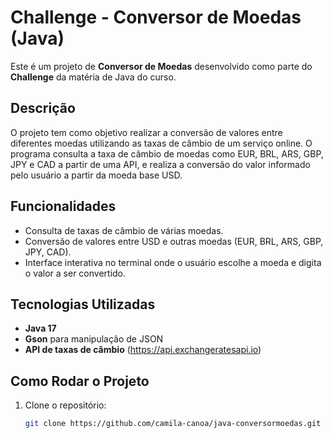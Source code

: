 # Challenge - Conversor de Moedas (Java)

Este é um projeto de **Conversor de Moedas** desenvolvido como parte do **Challenge** da matéria de Java do curso.

## Descrição

O projeto tem como objetivo realizar a conversão de valores entre diferentes moedas utilizando as taxas de câmbio de um serviço online. O programa consulta a taxa de câmbio de moedas como EUR, BRL, ARS, GBP, JPY e CAD a partir de uma API, e realiza a conversão do valor informado pelo usuário a partir da moeda base USD.

## Funcionalidades

- Consulta de taxas de câmbio de várias moedas.
- Conversão de valores entre USD e outras moedas (EUR, BRL, ARS, GBP, JPY, CAD).
- Interface interativa no terminal onde o usuário escolhe a moeda e digita o valor a ser convertido.

## Tecnologias Utilizadas

- **Java 17**
- **Gson** para manipulação de JSON
- **API de taxas de câmbio** (https://api.exchangeratesapi.io)

## Como Rodar o Projeto

1. Clone o repositório:
   ```bash
   git clone https://github.com/camila-canoa/java-conversormoedas.git
